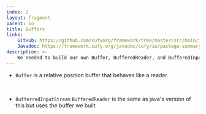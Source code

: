 ```yaml
---
index: 2
layout: fragment
parent: io
title: Buffers
links:
    GitHub: https://github.com/cufyorg/framework/tree/master/src/main/java/cufy/io
    Javadoc: https://framework.cufy.org/javadoc/cufy/io/package-summary.html
description: >-
    We needed to build our own Buffer, BufferedReader, and BufferedInputStream. So, here we go.
---
```


- `Buffer` is a relative position buffer that behaves like a reader.
<br>

- `BufferredInputStream` `BufferedReader` is the same as java's version of this but uses the buffer we built